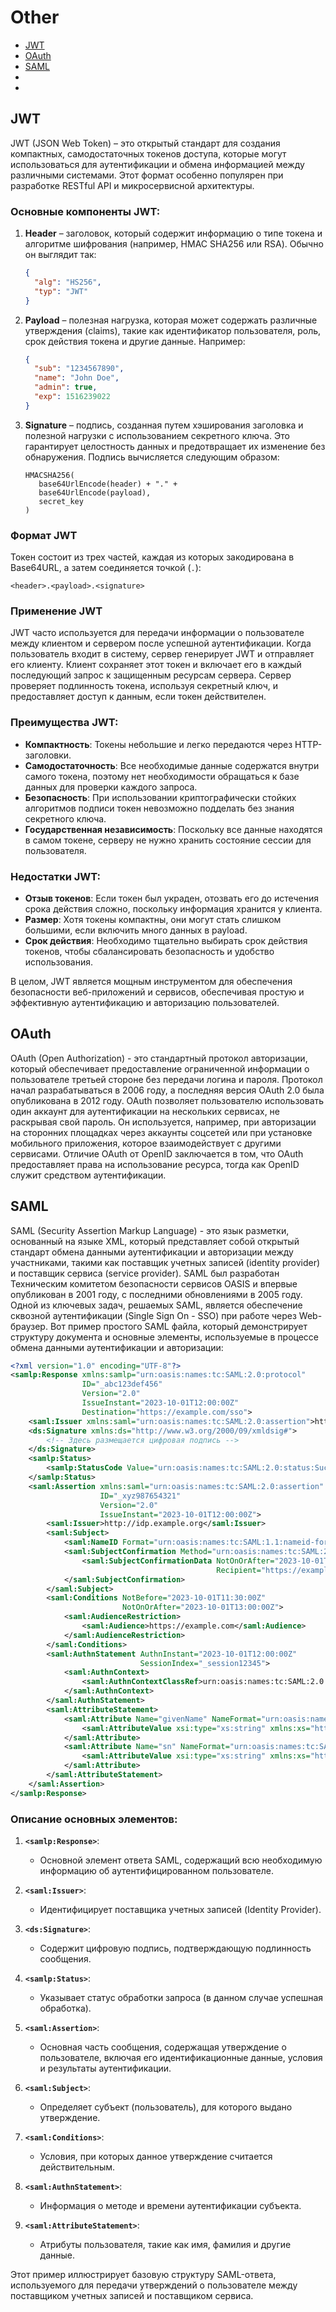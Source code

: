 # Other
- [JWT](#jwt)
- [OAuth](#oauth)
- [SAML](#saml)
- []()
- []()

## JWT
JWT (JSON Web Token) – это открытый стандарт для создания компактных, самодостаточных токенов доступа, которые могут использоваться для аутентификации и обмена информацией между различными системами. Этот формат особенно популярен при разработке RESTful API и микросервисной архитектуры.

### Основные компоненты JWT:

1. **Header** – заголовок, который содержит информацию о типе токена и алгоритме шифрования (например, HMAC SHA256 или RSA). Обычно он выглядит так:
   ```json
   {
     "alg": "HS256",
     "typ": "JWT"
   }
   ```
   
2. **Payload** – полезная нагрузка, которая может содержать различные утверждения (claims), такие как идентификатор пользователя, роль, срок действия токена и другие данные. Например:
   ```json
   {
     "sub": "1234567890",
     "name": "John Doe",
     "admin": true,
     "exp": 1516239022
   }
   ```

3. **Signature** – подпись, созданная путем хэширования заголовка и полезной нагрузки с использованием секретного ключа. Это гарантирует целостность данных и предотвращает их изменение без обнаружения. Подпись вычисляется следующим образом:
   ```
   HMACSHA256(
      base64UrlEncode(header) + "." +
      base64UrlEncode(payload),
      secret_key
   )
   ```

### Формат JWT

Токен состоит из трех частей, каждая из которых закодирована в Base64URL, а затем соединяется точкой (`.`):
```
<header>.<payload>.<signature>
```

### Применение JWT

JWT часто используется для передачи информации о пользователе между клиентом и сервером после успешной аутентификации. Когда пользователь входит в систему, сервер генерирует JWT и отправляет его клиенту. Клиент сохраняет этот токен и включает его в каждый последующий запрос к защищенным ресурсам сервера. Сервер проверяет подлинность токена, используя секретный ключ, и предоставляет доступ к данным, если токен действителен.

### Преимущества JWT:

- **Компактность**: Токены небольшие и легко передаются через HTTP-заголовки.
- **Самодостаточность**: Все необходимые данные содержатся внутри самого токена, поэтому нет необходимости обращаться к базе данных для проверки каждого запроса.
- **Безопасность**: При использовании криптографически стойких алгоритмов подписи токен невозможно подделать без знания секретного ключа.
- **Государственная независимость**: Поскольку все данные находятся в самом токене, серверу не нужно хранить состояние сессии для пользователя.

### Недостатки JWT:

- **Отзыв токенов**: Если токен был украден, отозвать его до истечения срока действия сложно, поскольку информация хранится у клиента.
- **Размер**: Хотя токены компактны, они могут стать слишком большими, если включить много данных в payload.
- **Срок действия**: Необходимо тщательно выбирать срок действия токенов, чтобы сбалансировать безопасность и удобство использования.

В целом, JWT является мощным инструментом для обеспечения безопасности веб-приложений и сервисов, обеспечивая простую и эффективную аутентификацию и авторизацию пользователей.


## OAuth
OAuth (Open Authorization) - это стандартный протокол авторизации, который обеспечивает предоставление ограниченной информации о пользователе третьей стороне без передачи логина и пароля. Протокол начал разрабатываться в 2006 году, а последняя версия OAuth 2.0 была опубликована в 2012 году. OAuth позволяет пользователю использовать один аккаунт для аутентификации на нескольких сервисах, не раскрывая свой пароль. Он используется, например, при авторизации на сторонних площадках через аккаунты соцсетей или при установке мобильного приложения, которое взаимодействует с другими сервисами. Отличие OAuth от OpenID заключается в том, что OAuth предоставляет права на использование ресурса, тогда как OpenID служит средством аутентификации.


## SAML
SAML (Security Assertion Markup Language) - это язык разметки, основанный на языке XML, который представляет собой открытый стандарт обмена данными аутентификации и авторизации между участниками, такими как поставщик учетных записей (identity provider) и поставщик сервиса (service provider). SAML был разработан Техническим комитетом безопасности сервисов OASIS и впервые опубликован в 2001 году, с последними обновлениями в 2005 году. Одной из ключевых задач, решаемых SAML, является обеспечение сквозной аутентификации (Single Sign On - SSO) при работе через Web-браузер.
Вот пример простого SAML файла, который демонстрирует структуру документа и основные элементы, используемые в процессе обмена данными аутентификации и авторизации:

```xml
<?xml version="1.0" encoding="UTF-8"?>
<samlp:Response xmlns:samlp="urn:oasis:names:tc:SAML:2.0:protocol"
                ID="_abc123def456"
                Version="2.0"
                IssueInstant="2023-10-01T12:00:00Z"
                Destination="https://example.com/sso">
    <saml:Issuer xmlns:saml="urn:oasis:names:tc:SAML:2.0:assertion">http://idp.example.org</saml:Issuer>
    <ds:Signature xmlns:ds="http://www.w3.org/2000/09/xmldsig#">
        <!-- Здесь размещается цифровая подпись -->
    </ds:Signature>
    <samlp:Status>
        <samlp:StatusCode Value="urn:oasis:names:tc:SAML:2.0:status:Success"/>
    </samlp:Status>
    <saml:Assertion xmlns:saml="urn:oasis:names:tc:SAML:2.0:assertion"
                    ID="_xyz987654321"
                    Version="2.0"
                    IssueInstant="2023-10-01T12:00:00Z">
        <saml:Issuer>http://idp.example.org</saml:Issuer>
        <saml:Subject>
            <saml:NameID Format="urn:oasis:names:tc:SAML:1.1:nameid-format:emailAddress">john.doe@example.com</saml:NameID>
            <saml:SubjectConfirmation Method="urn:oasis:names:tc:SAML:2.0:cm:bearer">
                <saml:SubjectConfirmationData NotOnOrAfter="2023-10-01T13:00:00Z"
                                              Recipient="https://example.com/sso"/>
            </saml:SubjectConfirmation>
        </saml:Subject>
        <saml:Conditions NotBefore="2023-10-01T11:30:00Z"
                         NotOnOrAfter="2023-10-01T13:00:00Z">
            <saml:AudienceRestriction>
                <saml:Audience>https://example.com</saml:Audience>
            </saml:AudienceRestriction>
        </saml:Conditions>
        <saml:AuthnStatement AuthnInstant="2023-10-01T12:00:00Z"
                             SessionIndex="_session12345">
            <saml:AuthnContext>
                <saml:AuthnContextClassRef>urn:oasis:names:tc:SAML:2.0:ac:classes:PasswordProtectedTransport</saml:AuthnContextClassRef>
            </saml:AuthnContext>
        </saml:AuthnStatement>
        <saml:AttributeStatement>
            <saml:Attribute Name="givenName" NameFormat="urn:oasis:names:tc:SAML:2.0:attrname-format:basic">
                <saml:AttributeValue xsi:type="xs:string" xmlns:xs="http://www.w3.org/2001/XMLSchema" xmlns:xsi="http://www.w3.org/2001/XMLSchema-instance">John</saml:AttributeValue>
            </saml:Attribute>
            <saml:Attribute Name="sn" NameFormat="urn:oasis:names:tc:SAML:2.0:attrname-format:basic">
                <saml:AttributeValue xsi:type="xs:string" xmlns:xs="http://www.w3.org/2001/XMLSchema" xmlns:xsi="http://www.w3.org/2001/XMLSchema-instance">Doe</saml:AttributeValue>
            </saml:Attribute>
        </saml:AttributeStatement>
    </saml:Assertion>
</samlp:Response>
```

### Описание основных элементов:

1. **`<samlp:Response>`**:
   - Основной элемент ответа SAML, содержащий всю необходимую информацию об аутентифицированном пользователе.

2. **`<saml:Issuer>`**:
   - Идентифицирует поставщика учетных записей (Identity Provider).

3. **`<ds:Signature>`**:
   - Содержит цифровую подпись, подтверждающую подлинность сообщения.

4. **`<samlp:Status>`**:
   - Указывает статус обработки запроса (в данном случае успешная обработка).

5. **`<saml:Assertion>`**:
   - Основная часть сообщения, содержащая утверждение о пользователе, включая его идентификационные данные, условия и результаты аутентификации.

6. **`<saml:Subject>`**:
   - Определяет субъект (пользователь), для которого выдано утверждение.

7. **`<saml:Conditions>`**:
   - Условия, при которых данное утверждение считается действительным.

8. **`<saml:AuthnStatement>`**:
   - Информация о методе и времени аутентификации субъекта.

9. **`<saml:AttributeStatement>`**:
   - Атрибуты пользователя, такие как имя, фамилия и другие данные.

Этот пример иллюстрирует базовую структуру SAML-ответа, используемого для передачи утверждений о пользователе между поставщиком учетных записей и поставщиком сервиса.
